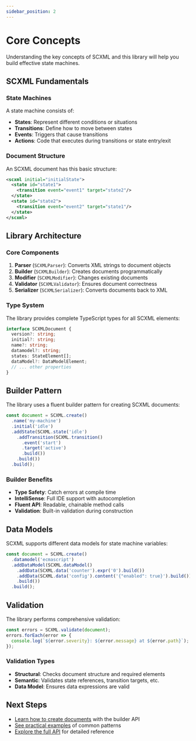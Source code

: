 ```yaml
---
sidebar_position: 2
---
```


# Core Concepts

Understanding the key concepts of SCXML and this library will help you build effective state machines.

## SCXML Fundamentals

### State Machines
A state machine consists of:
- **States**: Represent different conditions or situations
- **Transitions**: Define how to move between states
- **Events**: Triggers that cause transitions
- **Actions**: Code that executes during transitions or state entry/exit

### Document Structure
An SCXML document has this basic structure:

```xml
<scxml initial="initialState">
  <state id="state1">
    <transition event="event1" target="state2"/>
  </state>
  <state id="state2">
    <transition event="event2" target="state1"/>
  </state>
</scxml>
```

## Library Architecture

### Core Components

1. **Parser** (`SCXMLParser`): Converts XML strings to document objects
2. **Builder** (`SCXMLBuilder`): Creates documents programmatically
3. **Modifier** (`SCXMLModifier`): Changes existing documents
4. **Validator** (`SCXMLValidator`): Ensures document correctness
5. **Serializer** (`SCXMLSerializer`): Converts documents back to XML

### Type System

The library provides complete TypeScript types for all SCXML elements:

```typescript
interface SCXMLDocument {
  version?: string;
  initial?: string;
  name?: string;
  datamodel?: string;
  states: StateElement[];
  dataModel?: DataModelElement;
  // ... other properties
}
```

## Builder Pattern

The library uses a fluent builder pattern for creating SCXML documents:

```typescript
const document = SCXML.create()
  .name('my-machine')
  .initial('idle')
  .addState(SCXML.state('idle')
    .addTransition(SCXML.transition()
      .event('start')
      .target('active')
      .build())
    .build())
  .build();
```

### Builder Benefits
- **Type Safety**: Catch errors at compile time
- **IntelliSense**: Full IDE support with autocompletion
- **Fluent API**: Readable, chainable method calls
- **Validation**: Built-in validation during construction

## Data Models

SCXML supports different data models for state machine variables:

```typescript
const document = SCXML.create()
  .datamodel('ecmascript')
  .addDataModel(SCXML.dataModel()
    .addData(SCXML.data('counter').expr('0').build())
    .addData(SCXML.data('config').content('{"enabled": true}').build())
    .build())
  .build();
```

## Validation

The library performs comprehensive validation:

```typescript
const errors = SCXML.validate(document);
errors.forEach(error => {
  console.log(`${error.severity}: ${error.message} at ${error.path}`);
});
```

### Validation Types
- **Structural**: Checks document structure and required elements
- **Semantic**: Validates state references, transition targets, etc.
- **Data Model**: Ensures data expressions are valid

## Next Steps

- [Learn how to create documents](./tutorial) with the builder API
- [See practical examples](./examples) of common patterns
- [Explore the full API](../api) for detailed reference
